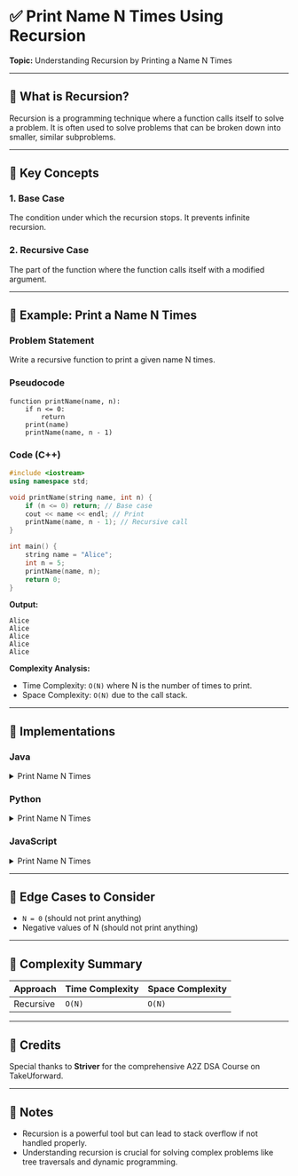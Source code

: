# ✅ Print Name N Times Using Recursion

**Topic:** Understanding Recursion by Printing a Name N Times

---

## 📌 What is Recursion?

Recursion is a programming technique where a function calls itself to solve a problem. It is often used to solve problems that can be broken down into smaller, similar subproblems.

---

## 🎯 Key Concepts

### 1. Base Case
The condition under which the recursion stops. It prevents infinite recursion.

### 2. Recursive Case
The part of the function where the function calls itself with a modified argument.

---

## 🧪 Example: Print a Name N Times

### Problem Statement
Write a recursive function to print a given name N times.

### Pseudocode
```
function printName(name, n):
    if n <= 0:
        return
    print(name)
    printName(name, n - 1)
```

### Code (C++)
```cpp
#include <iostream>
using namespace std;

void printName(string name, int n) {
    if (n <= 0) return; // Base case
    cout << name << endl; // Print
    printName(name, n - 1); // Recursive call
}

int main() {
    string name = "Alice";
    int n = 5;
    printName(name, n);
    return 0;
}
```

**Output:**
```
Alice
Alice
Alice
Alice
Alice
```

**Complexity Analysis:**
- Time Complexity: `O(N)` where N is the number of times to print.
- Space Complexity: `O(N)` due to the call stack.

---

## 🧷 Implementations

### Java

<details>
<summary>Print Name N Times</summary>

```java
public class Main {
    static void printName(String name, int n) {
        if (n <= 0) return; // Base case
        System.out.println(name); // Print
        printName(name, n - 1); // Recursive call
    }

    public static void main(String[] args) {
        String name = "Alice";
        int n = 5;
        printName(name, n);
    }
}
```

</details>

### Python

<details>
<summary>Print Name N Times</summary>

```python
def print_name(name, n):
    if n <= 0:
        return  # Base case
    print(name)  # Print
    print_name(name, n - 1)  # Recursive call

name = "Alice"
n = 5
print_name(name, n)
```

</details>

### JavaScript

<details>
<summary>Print Name N Times</summary>

```javascript
function printName(name, n) {
    if (n <= 0) return; // Base case
    console.log(name); // Print
    printName(name, n - 1); // Recursive call
}

let name = "Alice";
let n = 5;
printName(name, n);
```

</details>

---

## 🧭 Edge Cases to Consider

* `N = 0` (should not print anything)
* Negative values of N (should not print anything)

---

## 🧾 Complexity Summary

| Approach      | Time Complexity | Space Complexity |
| ------------- | --------------- | ---------------- |
| Recursive     | `O(N)`          | `O(N)`           |

---

## 🙌 Credits

Special thanks to **Striver** for the comprehensive A2Z DSA Course on TakeUforward.

---

## 📣 Notes

* Recursion is a powerful tool but can lead to stack overflow if not handled properly.
* Understanding recursion is crucial for solving complex problems like tree traversals and dynamic programming.
